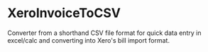 # XeroInvoiceToCSV
Converter from a shorthand CSV file format for quick data entry in excel/calc and converting into Xero's bill import format.

